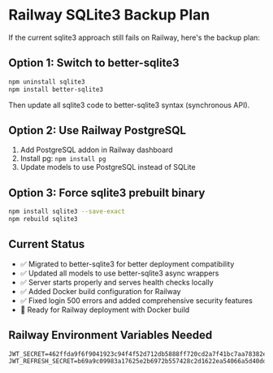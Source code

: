 # Railway SQLite3 Backup Plan

If the current sqlite3 approach still fails on Railway, here's the backup plan:

## Option 1: Switch to better-sqlite3
```bash
npm uninstall sqlite3
npm install better-sqlite3
```

Then update all sqlite3 code to better-sqlite3 syntax (synchronous API).

## Option 2: Use Railway PostgreSQL
1. Add PostgreSQL addon in Railway dashboard
2. Install pg: `npm install pg`
3. Update models to use PostgreSQL instead of SQLite

## Option 3: Force sqlite3 prebuilt binary
```bash
npm install sqlite3 --save-exact
npm rebuild sqlite3
```

## Current Status
- ✅ Migrated to better-sqlite3 for better deployment compatibility
- ✅ Updated all models to use better-sqlite3 async wrappers
- ✅ Server starts properly and serves health checks locally
- ✅ Added Docker build configuration for Railway
- ✅ Fixed login 500 errors and added comprehensive security features
- 🔄 Ready for Railway deployment with Docker build

## Railway Environment Variables Needed
```
JWT_SECRET=462ffda9f6f9041923c94f4f52d712db5888ff720cd2a7f41bc7aa78382ea3cc0823dd17010f38dcb767d9c85bf120df1c1cccc8b218ab46449ea701c083eb2d
JWT_REFRESH_SECRET=b69a9c09983a17625e2b6972b557428c2d1622ea54066a5d40ddbb25c347611a999e99b94927c70511da788483bd0802e8a9883d169caebbe44c732c5135d3b4
```